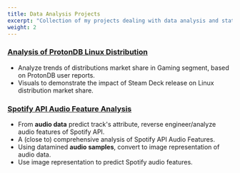 ```yaml
---
title: Data Analysis Projects
excerpt: "Collection of my projects dealing with data analysis and statistical modeling"
weight: 2
---
```


### [Analysis of ProtonDB Linux Distribution](/posts/small-projects/protondb_analysis/)

- Analyze trends of distributions market share in Gaming segment, based on ProtonDB user reports.
- Visuals to demonstrate the impact of Steam Deck release on Linux distribution market share.

### [Spotify API Audio Feature Analysis](https://github.com/n0k0m3/Spotify-API-Audio-Feature-Analysis)

- From **audio data** predict track's attribute, reverse engineer/analyze audio features of Spotify API.
- A (close to) comprehensive analysis of Spotify API Audio Features.
- Using datamined **audio samples**, convert to image representation of audio data.
- Use image representation to predict Spotify audio features.

